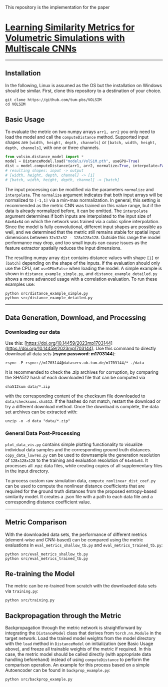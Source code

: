 
This repository is the implementation for the paper 
# [Learning Similarity Metrics for Volumetric Simulations with Multiscale CNNs](https://arxiv.org/abs/2202.04109)




-----------------------------------------------------------------------------------------------------

## Installation
In the following, Linux is assumed as the OS but the installation on Windows should be similar. First, clone this repository to a destination of your choice.
```
git clone https://github.com/tum-pbs/VOLSIM
cd VOLSIM
```
## Basic Usage
To evaluate the metric on two numpy arrays `arr1, arr2` you only need to load the model and call the `computeDistance` method. Supported input shapes are `[width, height, depth, channels]` or `[batch, width, height, depth, channels]`, with one or three channels.
```python
from volsim.distance_model import *
model = DistanceModel.load("models/VolSiM.pth", useGPU=True)
dist = model.computeDistance(arr1, arr2, normalize=True, interpolate=False)
# resulting shapes: input -> output
# [width, height, depth, channel] -> [1]
# [batch, width, height, depth, channel] -> [batch]
```
The input processing can be modified via the parameters `normalize` and `interpolate`. The `normalize` argument indicates that both input arrays will be normalized to `[-1,1]` via a min-max normalization. In general, this setting is recommended as the metric CNN was trained on this value range, but if the data is already normalized before, it can be omitted. The `interpolate` argument determines if both inputs are interpolated to the input size of `64x64x64` on which the network was trained via a cubic spline interpolation. Since the model is fully convolutional, different input shapes are possible as well, and we determined that the metric still remains stable for spatial input dimensions between `32x32x32 - 128x128x128`. Outside this range the model performance may drop, and too small inputs can cause issues as the feature extractor spatially reduces the input dimensions.

The resulting numpy array `dist` contains distance values with shape `[1]` or `[batch]` depending on the shape of the inputs. If the evaluation should only use the CPU, set `useGPU=False` when loading the model. A simple example is shown in `distance_example_simple.py`, and `distance_example_detailed.py` shows a more advanced usage with a correlation evaluation. To run these examples use:
```
python src/distance_example_simple.py
python src/distance_example_detailed.py
```


-----------------------------------------------------------------------------------------------------

## Data Generation, Download, and Processing

### Downloading our data
Use this: [https://doi.org/10.14459/2023mp1703144](https://doi.org/10.14459/2023mp1703144). Use this command to directly download all data sets (**rsync password: m1703144**):
```
rsync -P rsync://m1703144@dataserv.ub.tum.de/m1703144/* ./data
```
It is recommended to check the .zip archives for corruption, by comparing the SHA512 hash of each downloaded file that can be computed via
```
sha512sum data/*.zip
```
with the corresponding content of the checksum file downloaded to `data/checksums.sha512`. If the hashes do not match, restart the download or try a different download method. Once the download is complete, the data set archives can be extracted with:
```
unzip -o -d data "data/*.zip"
```



### General Data Post-Processing
`plot_data_vis.py` contains simple plotting functionality to visualize individual data samples and the corresponding ground truth distances. `copy_data_lowres.py` can be used to downsample the generation resolution of `128x128x128` to the training and evaluation resolution of `64x64x64`. It processes all .npz data files, while creating copies of all supplementary files in the input directory.

To process custom raw simulation data, `compute_nonlinear_dist_coef.py` can be used to compute the nonlinear distance coefficients that are required for the ground truth distances from the proposed entropy-based similarity model. It creates a .json file with a path to each data file and a corresponding distance coefficient value.



-----------------------------------------------------------------------------------------------------

## Metric Comparison
With the downloaded data sets, the performance of different metrics (element-wise and CNN-based) can be compared using the metric evaluations in `eval_metrics_shallow_tb.py` and `eval_metrics_trained_tb.py`:
```
python src/eval_metrics_shallow_tb.py
python src/eval_metrics_trained_tb.py
```

## Re-training the Model
The metric can be re-trained from scratch with the downloaded data sets via `training.py`:
```
python src/training.py
```

## Backpropagation through the Metric
Backpropagation through the metric network is straightforward by integrating the `DistanceModel` class that derives from `torch.nn.Module` in the target network. Load the trained model weights from the model directory with the `load` method in `DistanceModel` on initialization (see Basic Usage above), and freeze all trainable weights of the metric if required. In this case, the metric model should be called directly (with appropriate data handling beforehand) instead of using `computeDistance` to perform the comparison operation. An example for this process based on a simple Autoencoder can be found in `backprop_example.py`:
```
python src/backprop_example.py
```
